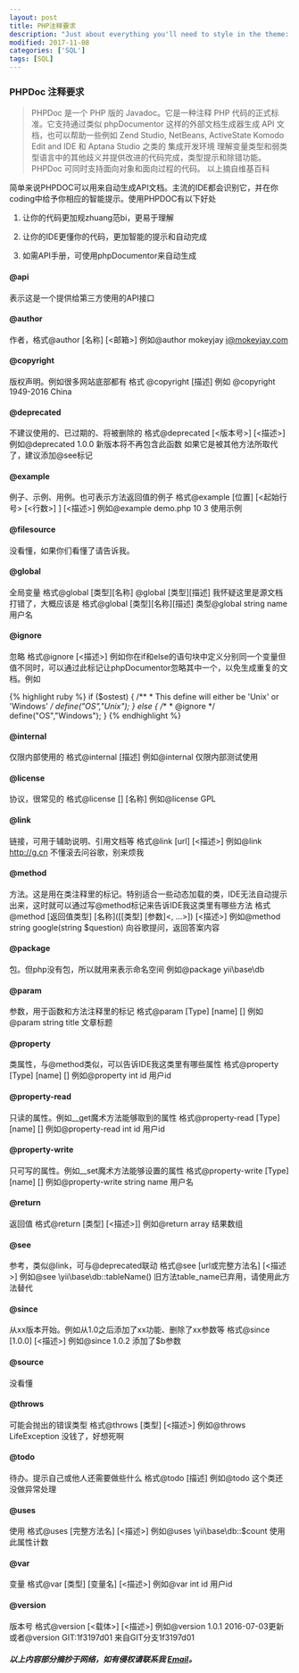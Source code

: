 ```yaml
---
layout: post
title: PHP注释要求
description: "Just about everything you'll need to style in the theme: headings, paragraphs, blockquotes, tables, code blocks, and more."
modified: 2017-11-08
categories: ['SQL']
tags: [SQL]
---
```


### PHPDoc 注释要求
> PHPDoc 是一个 PHP 版的 Javadoc。它是一种注释 PHP 代码的正式标准。它支持通过类似 phpDocumentor 这样的外部文档生成器生成 API 文档，也可以帮助一些例如 Zend Studio, NetBeans, ActiveState Komodo Edit and IDE 和 Aptana Studio 之类的 集成开发环境 理解变量类型和弱类型语言中的其他歧义并提供改进的代码完成，类型提示和除错功能。
PHPDoc 可同时支持面向对象和面向过程的代码。
以上摘自维基百科

简单来说PHPDOC可以用来自动生成API文档。主流的IDE都会识别它，并在你coding中给予你相应的智能提示。使用PHPDOC有以下好处

1. 让你的代码更加规zhuang范bi，更易于理解

1. 让你的IDE更懂你的代码，更加智能的提示和自动完成

1. 如需API手册，可使用phpDocumentor来自动生成

#### @api
表示这是一个提供给第三方使用的API接口
#### @author
作者，格式@author [名称] [<邮箱>]
例如@author mokeyjay <i@mokeyjay.com>

#### @copyright
版权声明。例如很多网站底部都有
格式 @copyright [描述]
例如 @copyright 1949-2016 China

#### @deprecated
不建议使用的、已过期的、将被删除的
格式@deprecated [<版本号>] [<描述>]
例如@deprecated 1.0.0 新版本将不再包含此函数
如果它是被其他方法所取代了，建议添加@see标记

#### @example
例子、示例、用例。也可表示方法返回值的例子
格式@example [位置] [<起始行号> [<行数>] ] [<描述>]
例如@example demo.php 10 3 使用示例

#### @filesource
没看懂，如果你们看懂了请告诉我。

#### @global
全局变量
格式@global [类型][名称] @global [类型][描述]
我怀疑这里是源文档打错了，大概应该是
格式@global [类型][名称][描述]
类型@global string name 用户名

#### @ignore
忽略
格式@ignore [<描述>]
例如你在if和else的语句块中定义分别同一个变量但值不同时，可以通过此标记让phpDocumentor忽略其中一个，以免生成重复的文档。例如

{% highlight ruby %}
if ($ostest) {
     /**
      * This define will either be 'Unix' or 'Windows'
      */
     define("OS","Unix");
 } else {
     /**
      * @ignore
      */
     define("OS","Windows");
 }
{% endhighlight %}

#### @internal
仅限内部使用的
格式@internal [描述]
例如@internal 仅限内部测试使用

#### @license
协议，很常见的
格式@license [<url>] [名称]
例如@license GPL

#### @link
链接，可用于辅助说明、引用文档等
格式@link [url] [<描述>]
例如@link http://g.cn 不懂滚去问谷歌，别来烦我

#### @method
方法。这是用在类注释里的标记。特别适合一些动态加载的类，IDE无法自动提示出来，这时就可以通过写@method标记来告诉IDE我这类里有哪些方法
格式@method [返回值类型] [名称]([[类型] [参数]<, ...>]) [<描述>]
例如@method string google(string $question) 向谷歌提问，返回答案内容

#### @package
包。但php没有包，所以就用来表示命名空间
例如@package yii\base\db

#### @param
参数，用于函数和方法注释里的标记
格式@param [Type] [name] [<description>]
例如@param string title 文章标题

#### @property
类属性，与@method类似，可以告诉IDE我这类里有哪些属性
格式@property [Type] [name] [<description>]
例如@property int id 用户id

#### @property-read
只读的属性。例如__get魔术方法能够取到的属性
格式@property-read [Type] [name] [<description>]
例如@property-read int id 用户id
#### @property-write
只可写的属性。例如__set魔术方法能够设置的属性
格式@property-write [Type] [name] [<description>]
例如@property-write string name 用户名
#### @return
返回值
格式@return [类型] [<描述>]]
例如@return array 结果数组
#### @see
参考，类似@link，可与@deprecated联动
格式@see [url或完整方法名] [<描述>]
例如@see \yii\base\db::tableName() 旧方法table_name已弃用，请使用此方法替代
#### @since
从xx版本开始。例如从1.0之后添加了xx功能、删除了xx参数等
格式@since [1.0.0] [<描述>]
例如@since 1.0.2 添加了$b参数
#### @source
没看懂
#### @throws
可能会抛出的错误类型
格式@throws [类型] [<描述>]
例如@throws LifeException 没钱了，好想死啊
#### @todo
待办。提示自己或他人还需要做些什么
格式@todo [描述]
例如@todo 这个类还没做异常处理
#### @uses
使用
格式@uses [完整方法名] [<描述>]
例如@uses \yii\base\db::$count 使用此属性计数
#### @var
变量
格式@var [类型] [变量名] [<描述>]
例如@var int id 用户id
#### @version
版本号
格式@version [<载体>] [<描述>]
例如@version 1.0.1 2016-07-03更新
或者@version GIT:1f3197d01 来自GIT分支1f3197d01

##### 以上内容部分摘抄于网络，如有侵权请联系我 [Email](mailto:weicoz@outlook.com)。